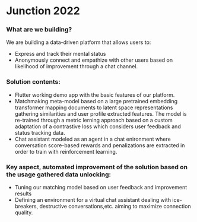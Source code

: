 # Junction 2022

### What are we building?
We are building a data-driven platform that allows users to:
 * Express and track their mental status
 * Anonymously connect and empathize with other users based on likelihood of improvement through a chat channel.

### Solution contents:
 * Flutter working demo app with the basic features of our platform.
 * Matchmaking meta-model based on a large pretrained embedding transformer mapping documents to latent space representations gathering similarities and user profile extracted features. The model is re-trained through a metric lerning approach based on a custom adaptation of a contrastive loss which considers user feedback and status tracking data.
 * Chat assistant modeled as an agent in a chat enironment where conversation score-based rewards and penalizations are extracted in order to train with reinforcement learning.


### Key aspect, automated improvement of the solution based on the usage gathered data unlocking:
 * Tuning our matching model based on user feedback and improvement results
 * Defining an environment for a virtual chat assistant dealing with ice-breakers, destructive conversations,etc. aiming to maximize connection quality.
